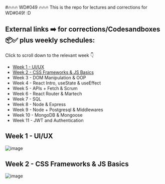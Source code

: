 #🔥🔥🔥 WD#049 🔥🔥🔥
This is the repo for lectures and corrections for WD#049! :D

## External links ➡️ for corrections/Codesandboxes 📦✅ plus weekly schedules:
Click to scroll down to the relevant week 👇

- [Week 1 - UI/UX](#week-1---uiux)
- [Week 2 - CSS Frameworks & JS Basics](#week-2---css-frameworks--js-basics)
- Week 3 - DOM Manipulation & OOP
- Week 4 - React Intro, useState & useEffect
- Week 5 - APIs + Fetch & Scrum
- Week 6 - React Router & Martech
- Week 7 - SQL
- Week 8 - Node & Express
- Week 9 - Node + Postgresql & Middlewares
- Week 10 - MongoDB & Mongoose
- Week 11 - JWT and Authentication

## Week 1 - UI/UX
![image](https://github.com/forgerlil/wd-049/assets/81853712/0b9a11d2-bb3f-4f67-9fa3-3d8367cd611e)

## Week 2 - CSS Frameworks & JS Basics
![image](https://github.com/forgerlil/wd-049/assets/81853712/760d92c9-4533-424c-805c-a190cd68a59d)
